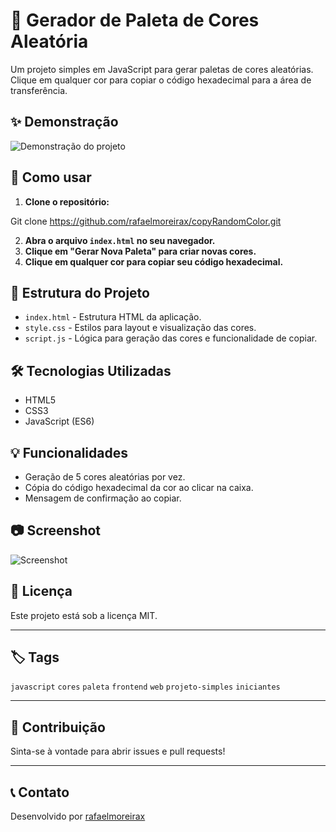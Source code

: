 # 🎨 Gerador de Paleta de Cores Aleatória

Um projeto simples em JavaScript para gerar paletas de cores aleatórias. Clique em qualquer cor para copiar o código hexadecimal para a área de transferência.

## ✨ Demonstração

![Demonstração do projeto](screenshot.png)

## 🚀 Como usar

1. **Clone o repositório:**

Git clone https://github.com/rafaelmoreirax/copyRandomColor.git

2. **Abra o arquivo `index.html` no seu navegador.**
3. **Clique em "Gerar Nova Paleta" para criar novas cores.**
4. **Clique em qualquer cor para copiar seu código hexadecimal.**

## 📂 Estrutura do Projeto

- `index.html` - Estrutura HTML da aplicação.
- `style.css` - Estilos para layout e visualização das cores.
- `script.js` - Lógica para geração das cores e funcionalidade de copiar.

## 🛠️ Tecnologias Utilizadas

- HTML5
- CSS3
- JavaScript (ES6)

## 💡 Funcionalidades

- Geração de 5 cores aleatórias por vez.
- Cópia do código hexadecimal da cor ao clicar na caixa.
- Mensagem de confirmação ao copiar.

## 📷 Screenshot

![Screenshot](screenshot.png)

## 📜 Licença

Este projeto está sob a licença MIT.

---

## 🏷️ Tags

`javascript` `cores` `paleta` `frontend` `web` `projeto-simples` `iniciantes`

---

## 🤝 Contribuição

Sinta-se à vontade para abrir issues e pull requests!

---

## 📞 Contato

Desenvolvido por [rafaelmoreirax](https://github.com/rafaelmoreirax)
